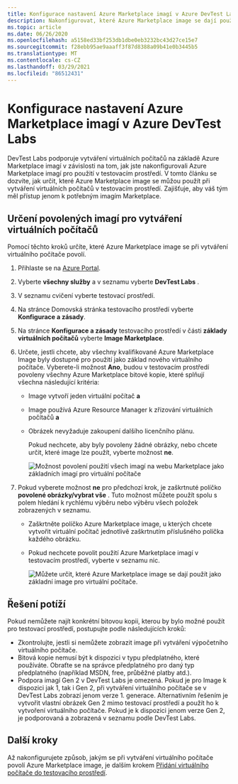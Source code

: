 ```yaml
---
title: Konfigurace nastavení Azure Marketplace imagí v Azure DevTest Labs
description: Nakonfigurovat, které Azure Marketplace image se dají použít při vytváření virtuálního počítače v Azure DevTest Labs
ms.topic: article
ms.date: 06/26/2020
ms.openlocfilehash: a5158ed33bf253db1dbe0eb3232bc43d27ce15e7
ms.sourcegitcommit: f28ebb95ae9aaaff3f87d8388a09b41e0b3445b5
ms.translationtype: MT
ms.contentlocale: cs-CZ
ms.lasthandoff: 03/29/2021
ms.locfileid: "86512431"
---
```

# <a name="configure-azure-marketplace-image-settings-in-azure-devtest-labs"></a>Konfigurace nastavení Azure Marketplace imagí v Azure DevTest Labs
DevTest Labs podporuje vytváření virtuálních počítačů na základě Azure Marketplace imagí v závislosti na tom, jak jste nakonfigurovali Azure Marketplace imagí pro použití v testovacím prostředí. V tomto článku se dozvíte, jak určit, které Azure Marketplace image se můžou použít při vytváření virtuálních počítačů v testovacím prostředí. Zajišťuje, aby váš tým měl přístup jenom k potřebným imagím Marketplace. 

## <a name="specify-allowed-images-for-creating-vms"></a>Určení povolených imagí pro vytváření virtuálních počítačů
Pomocí těchto kroků určíte, které Azure Marketplace image se při vytváření virtuálního počítače povolí. 

1. Přihlaste se na [Azure Portal](https://go.microsoft.com/fwlink/p/?LinkID=525040).
2. Vyberte **všechny služby** a v seznamu vyberte **DevTest Labs** .
3. V seznamu cvičení vyberte testovací prostředí. 
4. Na stránce Domovská stránka testovacího prostředí vyberte **Konfigurace a zásady**.
5. Na stránce **Konfigurace a zásady** testovacího prostředí v části **základy virtuálních počítačů** vyberte **Image Marketplace**.
6. Určete, jestli chcete, aby všechny kvalifikované Azure Marketplace Image byly dostupné pro použití jako základ nového virtuálního počítače. Vyberete-li možnost **Ano**, budou v testovacím prostředí povoleny všechny Azure Marketplace bitové kopie, které splňují všechna následující kritéria:
   
   * Image vytvoří jeden virtuální počítač **a**
   * Image používá Azure Resource Manager k zřizování virtuálních počítačů **a**
   * Obrázek nevyžaduje zakoupení dalšího licenčního plánu.
     
     Pokud nechcete, aby byly povoleny žádné obrázky, nebo chcete určit, které image lze použít, vyberte možnost **ne**.
     
     ![Možnost povolení použití všech imagí na webu Marketplace jako základních imagí pro virtuální počítače](./media/devtest-lab-configure-marketplace-images/allow-all-marketplace-images.png)
7. Pokud vyberete možnost **ne** pro předchozí krok, je zaškrtnuté políčko **povolené obrázky/vybrat vše** . 
   Tuto možnost můžete použít spolu s polem hledání k rychlému výběru nebo výběru všech položek zobrazených v seznamu.
   * Zaškrtněte políčko Azure Marketplace image, u kterých chcete vytvořit virtuální počítač jednotlivě zaškrtnutím příslušného políčka každého obrázku.
   * Pokud nechcete povolit použití Azure Marketplace imagí v testovacím prostředí, vyberte v seznamu nic.
   
     ![Můžete určit, které Azure Marketplace image se dají použít jako základní image pro virtuální počítače.](./media/devtest-lab-configure-marketplace-images/select-marketplace-images.png)


## <a name="troubleshoot"></a>Řešení potíží
Pokud nemůžete najít konkrétní bitovou kopii, kterou by bylo možné použít pro testovací prostředí, postupujte podle následujících kroků: 

- Zkontrolujte, jestli si nemůžete zobrazit image při vytváření výpočetního virtuálního počítače.
- Bitová kopie nemusí být k dispozici v typu předplatného, které používáte. Obraťte se na správce předplatného pro daný typ předplatného (například MSDN, free, průběžné platby atd.). 
- Podpora imagí Gen 2 v DevTest Labs je omezená. Pokud je pro Image k dispozici jak 1, tak i Gen 2, při vytváření virtuálního počítače se v DevTest Labs zobrazí jenom verze 1. generace. Alternativním řešením je vytvořit vlastní obrázek Gen 2 mimo testovací prostředí a použít ho k vytvoření virtuálního počítače. Pokud je k dispozici jenom verze Gen 2, je podporovaná a zobrazená v seznamu podle DevTest Labs. 
      


## <a name="next-steps"></a>Další kroky
Až nakonfigurujete způsob, jakým se při vytváření virtuálního počítače povolí Azure Marketplace image, je dalším krokem [Přidání virtuálního počítače do testovacího prostředí](devtest-lab-add-vm.md).

